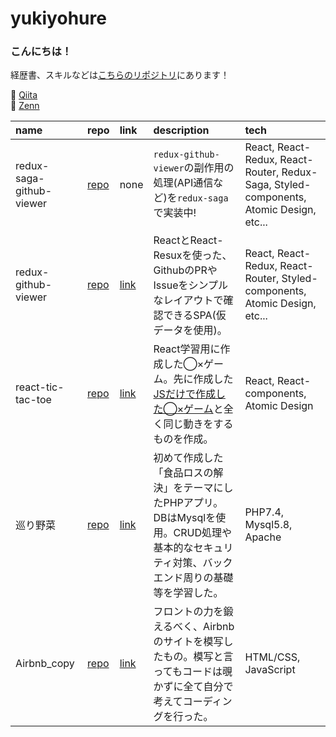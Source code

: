 # yukiyohure
### こんにちは！  
経歴書、スキルなどは[こちらのリポジトリ](https://github.com/yukiyohure/resume)にあります！

<!--:egg:  [Twitter](https://twitter.com/yukiyohure0923)-->
🌱  [Qiita](https://qiita.com/yukiyohure0923)  
🦋 [Zenn](https://zenn.dev/yukiyohure)  

|name|repo|link|description|tech|
|:--|:--|:--|:--|:--|
|redux-saga-github-viewer|[repo](https://github.com/yukiyohure/redux-saga-github-viewer)|none|`redux-github-viewer`の副作用の処理(API通信など)を`redux-saga`で実装中!|React, React-Redux, React-Router, Redux-Saga, Styled-components, Atomic Design, etc...|
|redux-github-viewer|[repo](https://github.com/yukiyohure/redux-github-viewer)|[link](https://yukiyohure.github.io/redux-github-viewer/)|ReactとReact-Resuxを使った、GithubのPRやIssueをシンプルなレイアウトで確認できるSPA(仮データを使用)。|React, React-Redux, React-Router, Styled-components, Atomic Design, etc...|
|react-tic-tac-toe|[repo](https://github.com/yukiyohure/react-tic-tac-toe)|[link](https://yukiyohure.github.io/react-tic-tac-toe/)|React学習用に作成した◯×ゲーム。先に作成した[JSだけで作成した◯×ゲーム](https://github.com/yukiyohure/ws-0300-js-tic-tac-toe)と全く同じ動きをするものを作成。|React, React-components, Atomic Design|
|巡り野菜|[repo](https://github.com/yukiyohure/meguriyasai)|[link](https://heroku-meguriyasai.herokuapp.com/)|初めて作成した「食品ロスの解決」をテーマにしたPHPアプリ。DBはMysqlを使用。CRUD処理や基本的なセキュリティ対策、バックエンド周りの基礎等を学習した。|PHP7.4, Mysql5.8, Apache|
|Airbnb_copy|[repo](https://github.com/yukiyohure/Airbnb_copy)|[link](https://yukiyohure.github.io/Airbnb_copy/)|フロントの力を鍛えるべく、Airbnbのサイトを模写したもの。模写と言ってもコードは覗かずに全て自分で考えてコーディングを行った。|HTML/CSS, JavaScript|
